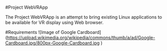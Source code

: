#Project WebVRApp

The Project WebVRApp is an attempt to bring existing Linux applications
to be available for VR display using Web browser.

#Requirements
![Image of Google Cardboard] (https://upload.wikimedia.org/wikipedia/commons/thumb/a/ad/Google-Cardboard.jpg/800px-Google-Cardboard.jpg )
